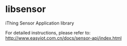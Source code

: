# libsensor
iThing Sensor Application library

For detailed instructions, please refer to:
  http://www.easyiot.com.cn/docs/sensor-api/index.html
